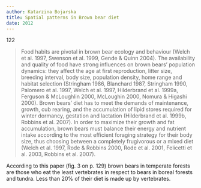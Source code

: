 ```yaml
---
author: Katarzina Bojarska
title: Spatial patterns in Brown bear diet
date: 2012
---
```


122
> Food habits are pivotal in brown bear ecology and behaviour (Welch et al. 1997, Swenson et al. 1999, Gende & Quinn 2004). The availability and quality of food have strong influences on brown bears’ population dynamics: they affect the age at first reproduction, litter size, breeding interval, body size, population density, home range and habitat selection (Stringham 1986, Blanchard 1987, Stringham 1990, Palomero et al. 1997, Welch et al. 1997, Hilderbrand et al. 1999a, Ferguson & McLoughlin 2000, McLoughin 2000, Nomura & Higashi 2000). Brown bears’ diet has to meet the demands of maintenance, growth, cub rearing, and the accumulation of lipid stores required for winter dormancy, gestation and lactation (Hilderbrand et al. 1999b, Robbins et al. 2007). In order to maximize their growth and fat accumulation, brown bears must balance their energy and nutrient intake according to the most efficient foraging strategy for their body size, thus choosing between a completely frugivorous or a mixed diet (Welch et al. 1997, Rode & Robbins 2000, Rode et al. 2001, Felicetti et al. 2003, Robbins et al. 2007).

According to this paper (fig. 3 on p. 129) brown bears in temperate forests are those who eat the least vertebrates in respect to bears in boreal forests and tundra. Less than 20% of their diet is made up by vertebrates.

